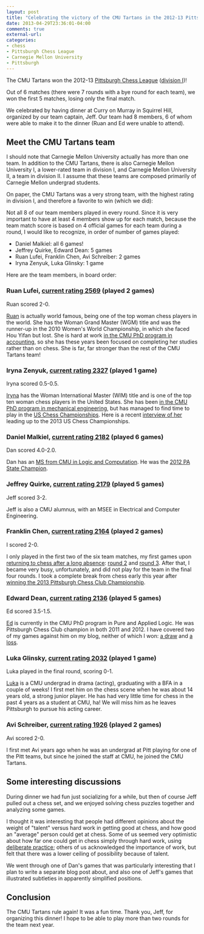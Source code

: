 ```yaml
---
layout: post
title: "Celebrating the victory of the CMU Tartans in the 2012-13 Pittsburgh Chess League season"
date: 2013-04-29T23:36:01-04:00
comments: true
external-url: 
categories: 
- chess
- Pittsburgh Chess League
- Carnegie Mellon University
- Pittsburgh
---
```

The CMU Tartans won the 2012-13 [Pittsburgh Chess League](http://www.pitt.edu/~schach/ChessPA/ChessLeague/wpapcl.htm
) ([division I](http://www.pitt.edu/~schach/ChessPA/ChessLeague/pcli.htm))!

Out of 6 matches (there were 7 rounds with a bye round for each team), we won the first 5 matches, losing only the final match.

We celebrated by having dinner at Curry on Murray in Squirrel Hill, organized by our team captain, Jeff. Our team had 8 members, 6 of whom were able to make it to the dinner (Ruan and Ed were unable to attend).

## Meet the CMU Tartans team

I should note that Carnegie Mellon University actually has more than one team. In addition to the CMU Tartans, there is also Carnegie Mellon University I, a lower-rated team in division I, and Carnegie Mellon University II, a team in division II. I assume that these teams are composed primarily of Carnegie Mellon undergrad students.

On paper, the CMU Tartans was a very strong team, with the highest rating in division I, and therefore a favorite to win (which we did):

Not all 8 of our team members played in every round. Since it is very important to have at least 4 members show up for each match, because the team match score is based on 4 official games for each team during a round, I would like to recognize, in order of number of games played:

- Daniel Malkiel: all 6 games!
- Jeffrey Quirke, Edward Dean: 5 games
- Ruan Lufei, Franklin Chen, Avi Schreiber: 2 games
- Iryna Zenyuk, Luka Glinsky: 1 game

Here are the team members, in board order:

### Ruan Lufei, [current rating 2569](http://www.uschess.org/msa/MbrDtlMain.php?14477796) (played 2 games)

Ruan scored 2-0.

[Ruan](http://en.wikipedia.org/wiki/Ruan_Lufei) is actually world famous, being one of the top woman chess players in the world. She has the Woman Grand Master (WGM) title and was the runner-up in the 2010 Women's World Championship, in which she faced Hou Yifan but lost. She is hard at work [in the CMU PhD program in accounting](http://www.tepper.cmu.edu/news-multimedia/tepper-stories/queens-gambit-ruan-balances-chess-with-phd-studies/index.aspx), so she has these years been focused on completing her studies rather than on chess. She is far, far stronger than the rest of the CMU Tartans team!

### Iryna Zenyuk, [current rating 2327](http://www.uschess.org/msa/MbrDtlMain.php?12846035) (played 1 game)

Iryna scored 0.5-0.5.

[Iryna](http://www.uschesschamps.com/bio/zenyuk) has the Woman International Master (WIM) title and is one of the top ten woman chess players in the United States. She has been [in the CMU PhD program in mechanical engineering](http://www.contrib.andrew.cmu.edu/~izenyuk/), but has managed to find time to play in the [US Chess Championships](http://www.uschesschamps.com/). Here is a recent [interview of her](http://www.uschesschamps.com/meet-players-iryna-zenyuk) leading up to the 2013 US Chess Championships.

### Daniel Malkiel, [current rating 2182](http://www.uschess.org/msa/MbrDtlMain.php?12693164) (played 6 games)

Dan scored 4.0-2.0.

Dan has an [MS from CMU in Logic and Computation](http://www.hss.cmu.edu/philosophy/alumni.php). He was the [2012 PA State Champion](http://www.pscfchess.org/results/12110304.htm).

### Jeffrey Quirke, [current rating 2179](http://www.uschess.org/msa/MbrDtlMain.php?12431107) (played 5 games)

Jeff scored 3-2.

Jeff is also a CMU alumnus, with an MSEE in Electrical and Computer Engineering.

### Franklin Chen, [current rating 2164](http://www.uschess.org/msa/MbrDtlMain.php?12226800) (played 2 games)

I scored 2-0.

I only played in the first two of the six team matches, my first games upon [returning to chess after a long absence](/blog/2012/08/21/returning-to-chess/): [round 2](/blog/2012/10/14/pittsburgh-chess-league-round-2-natural-moves-are-often-bad/) and [round 3](/blog/2012/11/11/pittsburgh-chess-league-round-3-back-to-chess-after-a-month-off/). After that, I became very busy, unfortunately, and did not play for the team in the final four rounds. I took a complete break from chess early this year after [winning the 2013 Pittsburgh Chess Club Championship](/blog/2013/02/20/pittsburgh-chess-club-championship-2013-round-6-winning-as-black-like-a-madman/).

### Edward Dean, [current rating 2136](http://www.uschess.org/msa/MbrDtlMain.php?12670976) (played 5 games)

Ed scored 3.5-1.5.

[Ed](http://www.andrew.cmu.edu/user/edean/) is currently in the CMU PhD program in Pure and Applied Logic. He was Pittsburgh Chess Club champion in both 2011 and 2012. I have covered two of my games against him on my blog, neither of which I won: [a draw](/blog/2012/10/09/final-round-of-pittsburgh-chess-club-tournament-clawing-back-from-a-terrible-position-to-draw-and-tie-for-first/) and [a loss](/blog/2012/12/04/round-4-of-pittsburgh-chess-club-tournament-the-agony-of-losing-a-won-game-against-the-difficult-opponent/).

### Luka Glinsky, [current rating 2032](http://www.uschess.org/msa/MbrDtlMain.php?12864884) (played 1 game)

Luka played in the final round, scoring 0-1.

[Luka](http://lukaglinsky.com/) is a CMU undergrad in drama (acting), graduating with a BFA in a couple of weeks! I first met him on the chess scene when he was about 14 years old, a strong junior player. He has had very little time for chess in the past 4 years as a student at CMU, ha! We will miss him as he leaves Pittsburgh to pursue his acting career.

### Avi Schreiber, [current rating 1926](http://www.uschess.org/msa/MbrDtlMain.php?12691059) (played 2 games)

Avi scored 2-0.

I first met Avi years ago when he was an undergrad at Pitt playing for one of the Pitt teams, but since he joined the staff at CMU, he joined the CMU Tartans.

## Some interesting discussions

During dinner we had fun just socializing for a while, but then of course Jeff pulled out a chess set, and we enjoyed solving chess puzzles together and analyzing some games.

I thought it was interesting that people had different opinions about the weight of "talent" versus hard work in getting good at chess, and how good an "average" person could get at chess. Some of us seemed very optimistic about how far one could get in chess simply through hard work, using [deliberate practice](http://en.wikipedia.org/wiki/Practice_%28learning_method%29); others of us acknowledged the importance of work, but felt that there was a lower ceiling of possibility because of talent.

We went through one of Dan's games that was particularly interesting that I plan to write a separate blog post about, and also one of Jeff's games that illustrated subtleties in apparently simplified positions.

## Conclusion

The CMU Tartans rule again! It was a fun time. Thank you, Jeff, for organizing this dinner! I hope to be able to play more than two rounds for the team next year.
